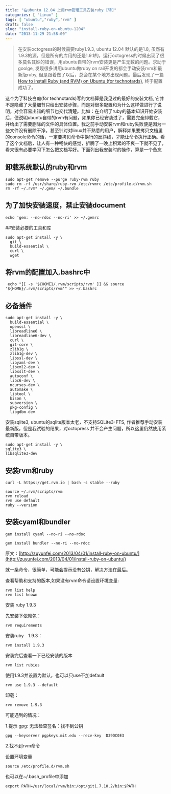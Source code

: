 ```yaml
---
title: "在ubuntu 12.04 上用rvm管理工具安装ruby [转]"
categories: [ "Linux" ]
tags: [ "ubuntu","ruby","rvm" ]
draft: false
slug: "install-ruby-on-ubuntu-1204"
date: "2013-11-29 21:58:00"
---
```


> 在安装octogress的时候需要ruby1.9.3, ubuntu 12.04 默认的是1.8,
> 虽然有1.9.3的源，但是所有的库用的还是1.9.1的，运行octogress的时候出现了很多莫名其妙的错误，用ubuntu自带的rvm安装更是产生无数的问题。求助于goolge,
> 发现很多讲用ubuntu做ruby on rail开发的都会手动安装rvm和最新版ruby,
> 但是跟着做了以后，总会在某个地方出现问题。最后发现了一篇[How to install Ruby (and RVM) on Ubuntu
> (for
> technotards)](http://blog.coolaj86.com/articles/installing-ruby-on-ubuntu-12-04.html),
> 终于配置成功了。

这个为了科技白痴(for technotards)写的文档算是我见过的最好的安装文档, 它并不是隐藏了大量细节只给出安装步骤，而是对很多配置和为什么这样做进行了说明，对会容易出错的细节也交代清楚。比如：在介绍了ruby的基本知识开始安装后，便说明ubuntu自带的rvm有问题，如果你已经安装过了，需要完全卸载它，并给出了需要删除的文件的具体位置。我之前手动安装rvm和ruby失败便是因为一些文件没有删除干净。甚至针对对linux并不熟悉的用户，解释如果要拷贝文档里的console命令的话，一定要拷贝命令中换行的反斜线，才能让命令执行正确。看了这个文档后，让人有一种畅快的感觉，折腾了一晚上积累的不爽一下就不见了，看来很有必要学习下怎么把文档写好。下面列出我安装时的操作，算是一个备忘
## 卸载系统默认的ruby和rvm


<!--more-->


    sudo apt-get remove --purge ruby-rvm ruby
    sudo rm -rf /usr/share/ruby-rvm /etc/rvmrc /etc/profile.d/rvm.sh
    rm -rf ~/.rvm* ~/.gem/ ~/.bundle

## 为了加快安装速度，禁止安装document

    echo 'gem: --no-rdoc --no-ri' >> ~/.gemrc

##安装必要的工具和库

    sudo apt-get install -y \
      git \
      build-essential \
      curl \
      wget

## 将rvm的配置加入.bashrc中

  ` echo "[[ -s '${HOME}/.rvm/scripts/rvm' ]] && source '${HOME}/.rvm/scripts/rvm'" >> ~/.bashrc`

## 必备插件

    sudo apt-get install -y \
      build-essential \
      openssl \
      libreadline6 \
      libreadline6-dev \
      curl \
      git-core \
      zlib1g \
      zlib1g-dev \
      libssl-dev \
      libyaml-dev \
      libxml2-dev \
      libxslt-dev \
      autoconf \
      libc6-dev \
      ncurses-dev \
      automake \
      libtool \
      bison \
      subversion \
      pkg-config \
      libgdbm-dev

安装sqlite3, ubuntu的sqlite版本太老，不支持SQLite3-FTS, 作者推荐手动安装最新版，但是我试验的结果，对octopress 并不会产生问题，所以这里仍然使用系统自带版本。

    sudo apt-get install -y \
    sqlite3 \
    libsqlite3-dev

## 安装rvm和ruby

    curl -L https://get.rvm.io | bash -s stable --ruby
    
    source ~/.rvm/scripts/rvm
    rvm reload
    rvm use default
    ruby --version 

## 安装cyaml和bundler

    gem install cyaml --no-ri --no-rdoc
    
    gem install bundler --no-ri --no-rdoc
原文：[http://zuyunfei.com/2013/04/01/install-ruby-on-ubuntu/](http://zuyunfei.com/2013/04/01/install-ruby-on-ubuntu/)

就一条命令，很简单，可能会提示没有公钥，解决方法在最后。

查看帮助和支持的版本,如果没有rvm命令请设置环境变量:

    rvm list help
    rvm list known

安装 ruby 1.9.3

先安装下依赖包：

    rvm requirements

安装ruby　1.9.3：

    rvm install 1.9.3

安装完后查看一下已经安装的版本

    rvm list rubies

使用1.9.3并设置为默认，也可以只use不加default

    rvm use 1.9.3 --default

卸载：

    rvm remove 1.9.3

可能遇到的情况：

1.提示 gpg: 无法检查签名：找不到公钥

    gpg --keyserver pgpkeys.mit.edu --recv-key  D39DC0E3

2.找不到rvm命令

设置环境变量

    source /etc/profile.d/rvm.sh
    
也可以在~/.bash_profile中添加
    
    export PATH=/usr/local/rvm/bin:/opt/git1.7.10.2/bin:$PATH




